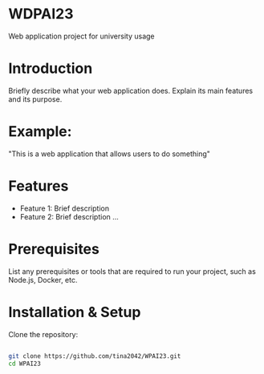 # WDPAI23
Web application project for university usage

# Introduction
Briefly describe what your web application does. Explain its main features and its purpose.

# Example:

"This is a web application that allows users to do something"

# Features
- Feature 1: Brief description
- Feature 2: Brief description
...
# Prerequisites
List any prerequisites or tools that are required to run your project, such as Node.js, Docker, etc.
# Installation & Setup
Clone the repository:

``` bash 

git clone https://github.com/tina2042/WPAI23.git
cd WPAI23
```



